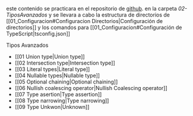 
este contenido se practicara en el repositorio de [github](https://github.com/santiagoieshna/TypeScriptPRacticando). en la carpeta 
*02-TiposAvanzados* y se llevara a cabo la estructura de directorios de [[01_Configuracion#Configuracion Directorios|Configuración de directorios]] y los comandos para [[01_Configuracion#Configuración de TypeScript|tsconfig.json]] 

Tipos Avanzados

- [[01 Union type|Union type]]
- [[02 Intersection type|Intersection type]]
- [[03 Literal types|Literal type]]
- [[04 Nullable types|Nullable type]]
- [[05 Optional chaining|Optional chaining]]
- [[06 Nullish coalescing operator|Nullish Coalescing operator]]
- [[07 Type asertion|Type assertion]]
- [[08 Type narrowing|Type narrowing]]
- [[09 Type Unkwon|Unknown]]
